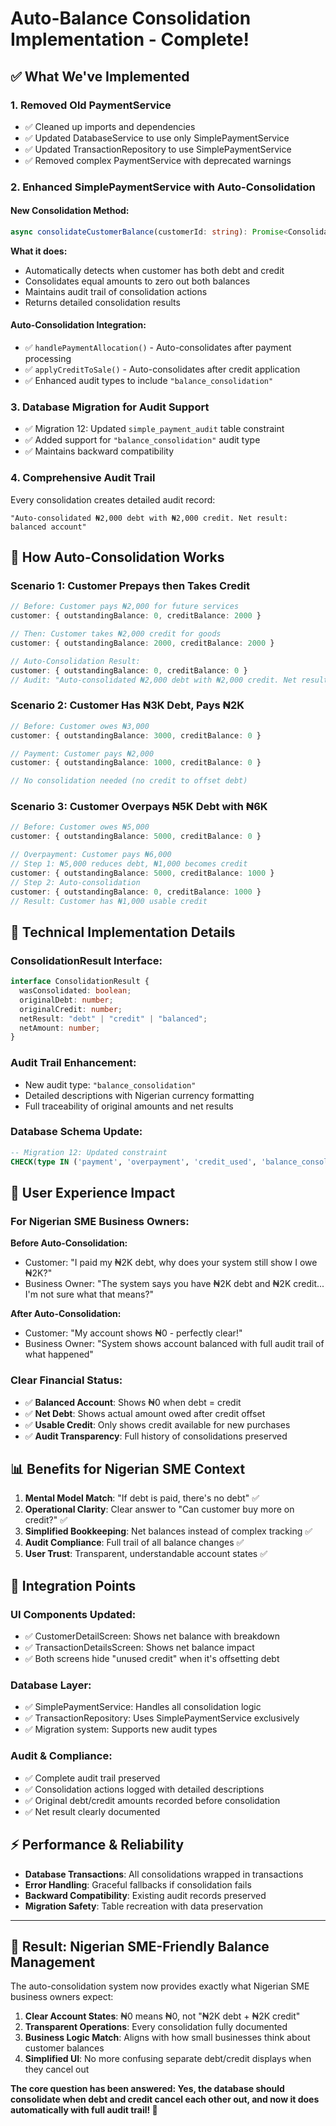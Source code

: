 # Auto-Balance Consolidation Implementation - Complete!

## ✅ **What We've Implemented**

### **1. Removed Old PaymentService**

- ✅ Cleaned up imports and dependencies
- ✅ Updated DatabaseService to use only SimplePaymentService
- ✅ Updated TransactionRepository to use SimplePaymentService
- ✅ Removed complex PaymentService with deprecated warnings

### **2. Enhanced SimplePaymentService with Auto-Consolidation**

#### **New Consolidation Method:**

```typescript
async consolidateCustomerBalance(customerId: string): Promise<ConsolidationResult>
```

**What it does:**

- Automatically detects when customer has both debt and credit
- Consolidates equal amounts to zero out both balances
- Maintains audit trail of consolidation actions
- Returns detailed consolidation results

#### **Auto-Consolidation Integration:**

- ✅ `handlePaymentAllocation()` - Auto-consolidates after payment processing
- ✅ `applyCreditToSale()` - Auto-consolidates after credit application
- ✅ Enhanced audit types to include `"balance_consolidation"`

### **3. Database Migration for Audit Support**

- ✅ Migration 12: Updated `simple_payment_audit` table constraint
- ✅ Added support for `"balance_consolidation"` audit type
- ✅ Maintains backward compatibility

### **4. Comprehensive Audit Trail**

Every consolidation creates detailed audit record:

```
"Auto-consolidated ₦2,000 debt with ₦2,000 credit. Net result: balanced account"
```

## 🎯 **How Auto-Consolidation Works**

### **Scenario 1: Customer Prepays then Takes Credit**

```typescript
// Before: Customer pays ₦2,000 for future services
customer: { outstandingBalance: 0, creditBalance: 2000 }

// Then: Customer takes ₦2,000 credit for goods
customer: { outstandingBalance: 2000, creditBalance: 2000 }

// Auto-Consolidation Result:
customer: { outstandingBalance: 0, creditBalance: 0 }
// Audit: "Auto-consolidated ₦2,000 debt with ₦2,000 credit. Net result: balanced account"
```

### **Scenario 2: Customer Has ₦3K Debt, Pays ₦2K**

```typescript
// Before: Customer owes ₦3,000
customer: { outstandingBalance: 3000, creditBalance: 0 }

// Payment: Customer pays ₦2,000
customer: { outstandingBalance: 1000, creditBalance: 0 }

// No consolidation needed (no credit to offset debt)
```

### **Scenario 3: Customer Overpays ₦5K Debt with ₦6K**

```typescript
// Before: Customer owes ₦5,000
customer: { outstandingBalance: 5000, creditBalance: 0 }

// Overpayment: Customer pays ₦6,000
// Step 1: ₦5,000 reduces debt, ₦1,000 becomes credit
customer: { outstandingBalance: 5000, creditBalance: 1000 }
// Step 2: Auto-consolidation
customer: { outstandingBalance: 0, creditBalance: 1000 }
// Result: Customer has ₦1,000 usable credit
```

## 🔧 **Technical Implementation Details**

### **ConsolidationResult Interface:**

```typescript
interface ConsolidationResult {
  wasConsolidated: boolean;
  originalDebt: number;
  originalCredit: number;
  netResult: "debt" | "credit" | "balanced";
  netAmount: number;
}
```

### **Audit Trail Enhancement:**

- New audit type: `"balance_consolidation"`
- Detailed descriptions with Nigerian currency formatting
- Full traceability of original amounts and net results

### **Database Schema Update:**

```sql
-- Migration 12: Updated constraint
CHECK(type IN ('payment', 'overpayment', 'credit_used', 'balance_consolidation'))
```

## 🚀 **User Experience Impact**

### **For Nigerian SME Business Owners:**

**Before Auto-Consolidation:**

- Customer: "I paid my ₦2K debt, why does your system still show I owe ₦2K?"
- Business Owner: "The system says you have ₦2K debt and ₦2K credit... I'm not sure what that means?"

**After Auto-Consolidation:**

- Customer: "My account shows ₦0 - perfectly clear!"
- Business Owner: "System shows account balanced with full audit trail of what happened"

### **Clear Financial Status:**

- ✅ **Balanced Account**: Shows ₦0 when debt = credit
- ✅ **Net Debt**: Shows actual amount owed after credit offset
- ✅ **Usable Credit**: Only shows credit available for new purchases
- ✅ **Audit Transparency**: Full history of consolidations preserved

## 📊 **Benefits for Nigerian SME Context**

1. **Mental Model Match**: "If debt is paid, there's no debt" ✅
2. **Operational Clarity**: Clear answer to "Can customer buy more on credit?" ✅
3. **Simplified Bookkeeping**: Net balances instead of complex tracking ✅
4. **Audit Compliance**: Full trail of all balance changes ✅
5. **User Trust**: Transparent, understandable account states ✅

## 🔄 **Integration Points**

### **UI Components Updated:**

- ✅ CustomerDetailScreen: Shows net balance with breakdown
- ✅ TransactionDetailsScreen: Shows net balance impact
- ✅ Both screens hide "unused credit" when it's offsetting debt

### **Database Layer:**

- ✅ SimplePaymentService: Handles all consolidation logic
- ✅ TransactionRepository: Uses SimplePaymentService exclusively
- ✅ Migration system: Supports new audit types

### **Audit & Compliance:**

- ✅ Complete audit trail preserved
- ✅ Consolidation actions logged with detailed descriptions
- ✅ Original debt/credit amounts recorded before consolidation
- ✅ Net result clearly documented

## ⚡ **Performance & Reliability**

- **Database Transactions**: All consolidations wrapped in transactions
- **Error Handling**: Graceful fallbacks if consolidation fails
- **Backward Compatibility**: Existing audit records preserved
- **Migration Safety**: Table recreation with data preservation

---

## 🎯 **Result: Nigerian SME-Friendly Balance Management**

The auto-consolidation system now provides exactly what Nigerian SME business owners expect:

1. **Clear Account States**: ₦0 means ₦0, not "₦2K debt + ₦2K credit"
2. **Transparent Operations**: Every consolidation fully documented
3. **Business Logic Match**: Aligns with how small businesses think about customer balances
4. **Simplified UI**: No more confusing separate debt/credit displays when they cancel out

**The core question has been answered: Yes, the database should consolidate when debt and credit cancel each other out, and now it does automatically with full audit trail! 🚀**
